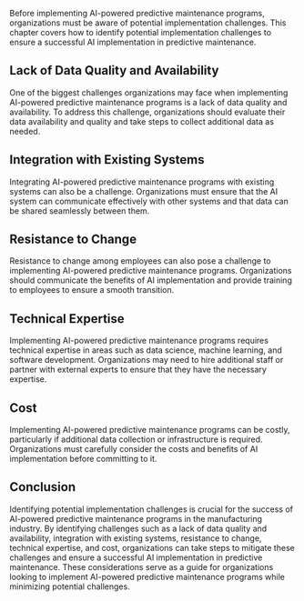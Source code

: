 
Before implementing AI-powered predictive maintenance programs, organizations must be aware of potential implementation challenges. This chapter covers how to identify potential implementation challenges to ensure a successful AI implementation in predictive maintenance.

Lack of Data Quality and Availability
-------------------------------------

One of the biggest challenges organizations may face when implementing AI-powered predictive maintenance programs is a lack of data quality and availability. To address this challenge, organizations should evaluate their data availability and quality and take steps to collect additional data as needed.

Integration with Existing Systems
---------------------------------

Integrating AI-powered predictive maintenance programs with existing systems can also be a challenge. Organizations must ensure that the AI system can communicate effectively with other systems and that data can be shared seamlessly between them.

Resistance to Change
--------------------

Resistance to change among employees can also pose a challenge to implementing AI-powered predictive maintenance programs. Organizations should communicate the benefits of AI implementation and provide training to employees to ensure a smooth transition.

Technical Expertise
-------------------

Implementing AI-powered predictive maintenance programs requires technical expertise in areas such as data science, machine learning, and software development. Organizations may need to hire additional staff or partner with external experts to ensure that they have the necessary expertise.

Cost
----

Implementing AI-powered predictive maintenance programs can be costly, particularly if additional data collection or infrastructure is required. Organizations must carefully consider the costs and benefits of AI implementation before committing to it.

Conclusion
----------

Identifying potential implementation challenges is crucial for the success of AI-powered predictive maintenance programs in the manufacturing industry. By identifying challenges such as a lack of data quality and availability, integration with existing systems, resistance to change, technical expertise, and cost, organizations can take steps to mitigate these challenges and ensure a successful AI implementation in predictive maintenance. These considerations serve as a guide for organizations looking to implement AI-powered predictive maintenance programs while minimizing potential challenges.
